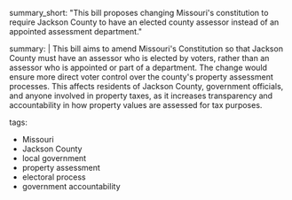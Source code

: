 summary_short: "This bill proposes changing Missouri's constitution to require Jackson County to have an elected county assessor instead of an appointed assessment department."

summary: |
  This bill aims to amend Missouri's Constitution so that Jackson County must have an assessor who is elected by voters, rather than an assessor who is appointed or part of a department. The change would ensure more direct voter control over the county's property assessment processes. This affects residents of Jackson County, government officials, and anyone involved in property taxes, as it increases transparency and accountability in how property values are assessed for tax purposes.

tags:
  - Missouri
  - Jackson County
  - local government
  - property assessment
  - electoral process
  - government accountability
